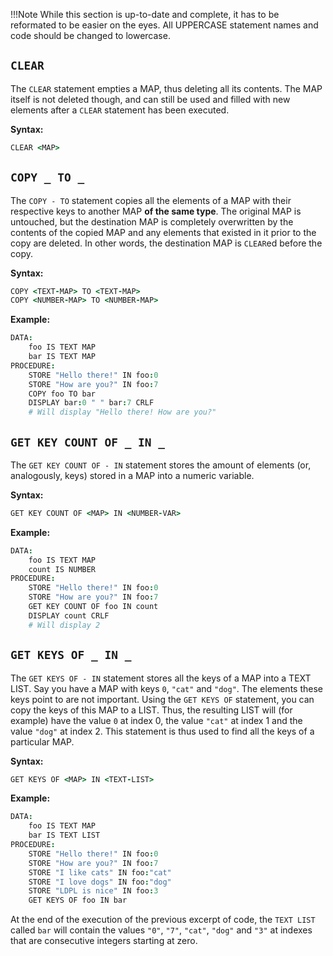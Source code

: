 !!!Note
    While this section is up-to-date and complete, it has to be reformated
    to be easier on the eyes. All UPPERCASE statement names and code should
    be changed to lowercase.

## `CLEAR`

The `CLEAR` statement empties a MAP, thus deleting all its contents. The MAP itself is not deleted though, and can still be used and filled with new elements after a `CLEAR` statement has been executed.

**Syntax:**

```coffeescript
CLEAR <MAP>
```

## `COPY _ TO _`

The `COPY - TO` statement copies all the elements of a MAP with their respective keys to another MAP **of the same type**. The original MAP is untouched, but the destination MAP is completely overwritten by the contents of the copied MAP and any elements that existed in it prior to the copy are deleted. In other words, the destination MAP is `CLEAR`ed before the copy.

**Syntax:**

```coffeescript
COPY <TEXT-MAP> TO <TEXT-MAP>
COPY <NUMBER-MAP> TO <NUMBER-MAP>
```

**Example:**

```coffeescript
DATA:
	foo IS TEXT MAP
	bar IS TEXT MAP
PROCEDURE:
	STORE "Hello there!" IN foo:0
	STORE "How are you?" IN foo:7
	COPY foo TO bar
	DISPLAY bar:0 " " bar:7 CRLF
	# Will display "Hello there! How are you?"
```


## `GET KEY COUNT OF _ IN _`

The `GET KEY COUNT OF - IN` statement stores the amount of elements \(or, analogously, keys\) stored in a MAP into a numeric variable.

**Syntax:**

```coffeescript
GET KEY COUNT OF <MAP> IN <NUMBER-VAR>
```

**Example:**

```coffeescript
DATA:
	foo IS TEXT MAP
	count IS NUMBER
PROCEDURE:
	STORE "Hello there!" IN foo:0
	STORE "How are you?" IN foo:7
	GET KEY COUNT OF foo IN count
	DISPLAY count CRLF
	# Will display 2
```


## `GET KEYS OF _ IN _`

The `GET KEYS OF - IN` statement stores all the keys of a MAP into a TEXT LIST. Say you have a MAP with keys `0`, `"cat"` and `"dog"`. The elements these keys point to are not important. Using the `GET KEYS OF` statement, you can copy the keys of this MAP to a LIST. Thus, the resulting LIST will \(for example\) have the value `0` at index 0, the value `"cat"` at index 1 and the value `"dog"` at index 2. This statement is thus used to find all the keys of a particular MAP.

**Syntax:**

```coffeescript
GET KEYS OF <MAP> IN <TEXT-LIST>
```

**Example:**

```coffeescript
DATA:
	foo IS TEXT MAP
	bar IS TEXT LIST
PROCEDURE:
	STORE "Hello there!" IN foo:0
	STORE "How are you?" IN foo:7
	STORE "I like cats" IN foo:"cat"
	STORE "I love dogs" IN foo:"dog"
	STORE "LDPL is nice" IN foo:3
	GET KEYS OF foo IN bar
```

At the end of the execution of the previous excerpt of code, the `TEXT LIST` called `bar` will contain the values `"0"`, `"7"`, `"cat"`, `"dog"` and `"3"` at indexes that are consecutive integers starting at zero.

